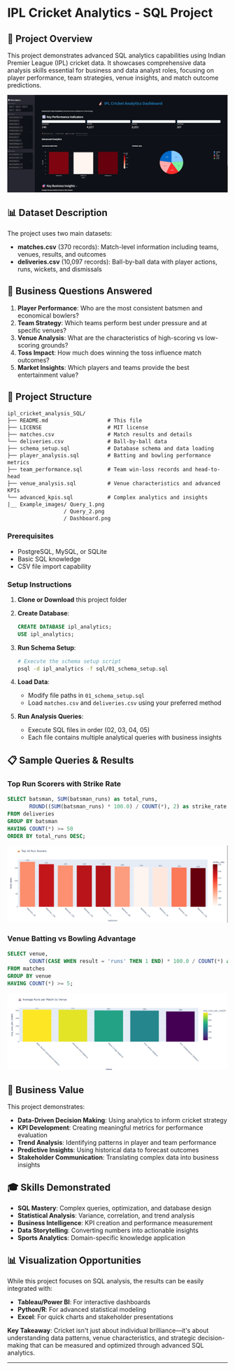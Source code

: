 # IPL Cricket Analytics - SQL Project

## 🏏 Project Overview

This project demonstrates advanced SQL analytics capabilities using Indian Premier League (IPL) cricket data. It showcases comprehensive data analysis skills essential for business and data analyst roles, focusing on player performance, team strategies, venue insights, and match outcome predictions.

![Dashboard](Example_Images/Dashboard.png)

## 📊 Dataset Description

The project uses two main datasets:
- **matches.csv** (370 records): Match-level information including teams, venues, results, and outcomes
- **deliveries.csv** (10,097 records): Ball-by-ball data with player actions, runs, wickets, and dismissals

## 🎯 Business Questions Answered

1. **Player Performance**: Who are the most consistent batsmen and economical bowlers?
2. **Team Strategy**: Which teams perform best under pressure and at specific venues?
3. **Venue Analysis**: What are the characteristics of high-scoring vs low-scoring grounds?
4. **Toss Impact**: How much does winning the toss influence match outcomes?
5. **Market Insights**: Which players and teams provide the best entertainment value?

## 📁 Project Structure

```
ipl_cricket_analysis_SQL/
├── README.md                   # This file
├── LICENSE                     # MIT license
├── matches.csv                 # Match results and details
└── deliveries.csv              # Ball-by-ball data
├── schema_setup.sql            # Database schema and data loading
├── player_analysis.sql         # Batting and bowling performance metrics
├── team_performance.sql        # Team win-loss records and head-to-head
├── venue_analysis.sql          # Venue characteristics and advanced KPIs
└── advanced_kpis.sql           # Complex analytics and insights
|__ Example_images/ Query_1.png
                  / Query_2.png
                  / Dashboard.png
```

### Prerequisites
- PostgreSQL, MySQL, or SQLite
- Basic SQL knowledge
- CSV file import capability

### Setup Instructions

1. **Clone or Download** this project folder
2. **Create Database**:
   ```sql
   CREATE DATABASE ipl_analytics;
   USE ipl_analytics;
   ```

3. **Run Schema Setup**:
   ```bash
   # Execute the schema setup script
   psql -d ipl_analytics -f sql/01_schema_setup.sql
   ```

4. **Load Data**:
   - Modify file paths in `01_schema_setup.sql`
   - Load `matches.csv` and `deliveries.csv` using your preferred method

5. **Run Analysis Queries**:
   - Execute SQL files in order (02, 03, 04, 05)
   - Each file contains multiple analytical queries with business insights

## 📋 Sample Queries & Results

### Top Run Scorers with Strike Rate
```sql
SELECT batsman, SUM(batsman_runs) as total_runs,
       ROUND((SUM(batsman_runs) * 100.0) / COUNT(*), 2) as strike_rate
FROM deliveries 
GROUP BY batsman
HAVING COUNT(*) >= 50
ORDER BY total_runs DESC;
```
![Query 1](Example_Images/Query_1.png)

### Venue Batting vs Bowling Advantage
```sql
SELECT venue, 
       COUNT(CASE WHEN result = 'runs' THEN 1 END) * 100.0 / COUNT(*) as bat_first_win_pct
FROM matches
GROUP BY venue
HAVING COUNT(*) >= 5;
```
![Query 2](Example_Images/Query_2.png)
## 💼 Business Value

This project demonstrates:
- **Data-Driven Decision Making**: Using analytics to inform cricket strategy
- **KPI Development**: Creating meaningful metrics for performance evaluation
- **Trend Analysis**: Identifying patterns in player and team performance
- **Predictive Insights**: Using historical data to forecast outcomes
- **Stakeholder Communication**: Translating complex data into business insights

## 🎓 Skills Demonstrated

- **SQL Mastery**: Complex queries, optimization, and database design
- **Statistical Analysis**: Variance, correlation, and trend analysis
- **Business Intelligence**: KPI creation and performance measurement
- **Data Storytelling**: Converting numbers into actionable insights
- **Sports Analytics**: Domain-specific knowledge application

## 📊 Visualization Opportunities

While this project focuses on SQL analysis, the results can be easily integrated with:
- **Tableau/Power BI**: For interactive dashboards
- **Python/R**: For advanced statistical modeling
- **Excel**: For quick charts and stakeholder presentations

**Key Takeaway**: Cricket isn't just about individual brilliance—it's about understanding data patterns, venue characteristics, and strategic decision-making that can be measured and optimized through advanced SQL analytics.

---
